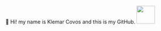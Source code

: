 👋 Hi! my name is Klemar Covos and this is my GitHub.
<img src="https://cdn.jsdelivr.net/gh/devicons/devicon/icons/python/python-plain.svg" hight="50px" width="50px" color="blue"/>
